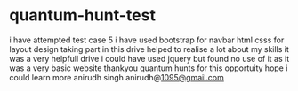 # quantum-hunt-test
i have attempted test case 5
i have used bootstrap for navbar html csss for layout design 
taking part in this drive helped to realise a lot about my skills it was a very helpfull drive
i could have used jquery but found no use of it as it was a very basic website 
thankyou quantum hunts for this opportuity hope i could learn more
anirudh singh
anirudh@1095@gmail.com
